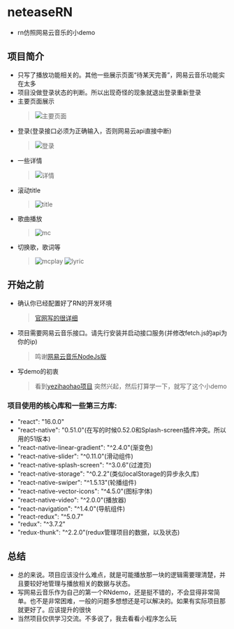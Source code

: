# neteaseRN
* rn仿照网易云音乐的小demo

##  项目简介 
* 只写了播放功能相关的。其他一些展示页面“待某天完善”，网易云音乐功能实在太多
* 项目没做登录状态的判断。所以出现奇怪的现象就退出登录重新登录
* 主要页面展示
    > ![主要页面](app/img/main.gif)
* 登录(登录接口必须为正确输入，否则网易云api直接中断)
    > ![登录](app/img/login.gif)
* 一些详情
    > ![详情](app/img/detail.gif)
* 滚动title
    > ![title](app/img/title.gif)
* 歌曲播放
    > ![mc](app/img/mc.gif)
* 切换歌，歌词等
    > ![mcplay](app/img/mcplay.gif)
    > ![lyric](app/img/lyric.gif)

##  开始之前
* 确认你已经配置好了RN的开发环境
    > [官网写的很详细](https://reactnative.cn/docs/0.51/getting-started.html)
* 项目需要网易云音乐接口。请先行安装并启动接口服务(并修改fetch.js的api为你的ip)
    > 鸣谢[网易云音乐NodeJs版](https://binaryify.github.io/NeteaseCloudMusicApi/#/)
* 写demo的初衷
    > 看到[yezihaohao项目](https://github.com/yezihaohao/NeteaseCloudMusic)
    突然兴起，然后打算学一下，就写了这个小demo

###  项目使用的核心库和一些第三方库:
* "react": "16.0.0"
* "react-native": "0.51.0"(在写的时候0.52.0和Splash-screen插件冲突。所以用的51版本)
* "react-native-linear-gradient": "^2.4.0"(渐变色)
* "react-native-slider": "^0.11.0"(滑动组件)
* "react-native-splash-screen": "^3.0.6"(过渡页)
* "react-native-storage": "^0.2.2"(类似localStorage的异步永久库)
* "react-native-swiper": "^1.5.13"(轮播组件)
* "react-native-vector-icons": "^4.5.0"(图标字体)
* "react-native-video": "^2.0.0"(播放器)
* "react-navigation": "^1.4.0"(导航组件)
* "react-redux": "^5.0.7"
* "redux": "^3.7.2"
* "redux-thunk": "^2.2.0"(redux管理项目的数据，以及状态)

## 总结
* 总的来说。项目应该没什么难点，就是可能播放那一块的逻辑需要理清楚，并且要较好地管理与播放相关的数据与状态。
* 写网易云音乐作为自己的第一个RNdemo，还是挺不错的，不会显得非常简单。也不是非常困难，一般的问题多想想还是可以解决的。如果有实际项目那就更好了。应该提升的很快
* 当然项目仅供学习交流。不多说了，我去看看小程序怎么玩


    



